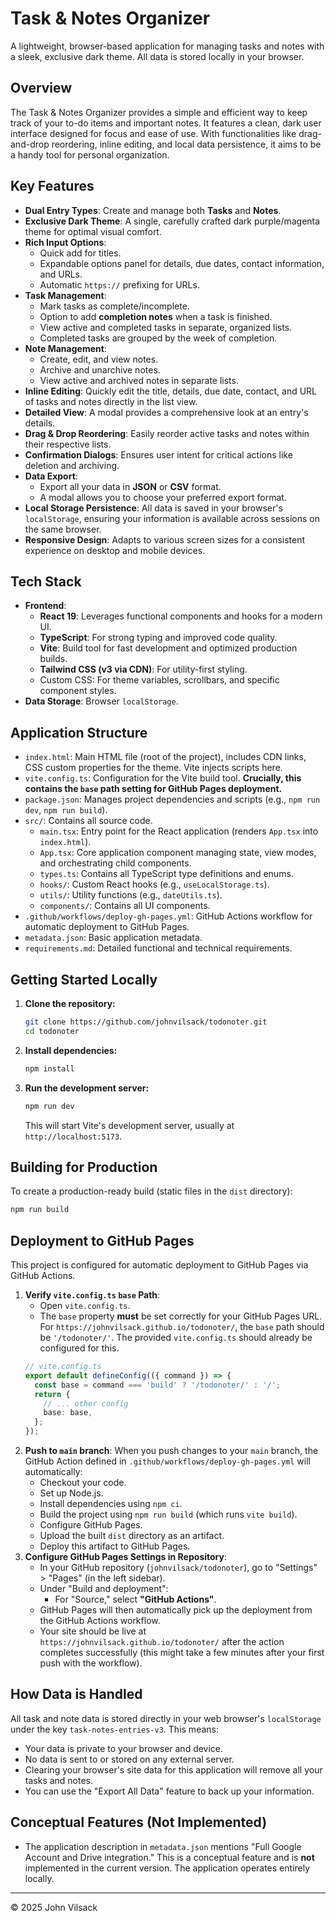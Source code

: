 # Task & Notes Organizer

A lightweight, browser-based application for managing tasks and notes with a sleek, exclusive dark theme. All data is stored locally in your browser.

## Overview

The Task & Notes Organizer provides a simple and efficient way to keep track of your to-do items and important notes. It features a clean, dark user interface designed for focus and ease of use. With functionalities like drag-and-drop reordering, inline editing, and local data persistence, it aims to be a handy tool for personal organization.

## Key Features

*   **Dual Entry Types**: Create and manage both **Tasks** and **Notes**.
*   **Exclusive Dark Theme**: A single, carefully crafted dark purple/magenta theme for optimal visual comfort.
*   **Rich Input Options**:
    *   Quick add for titles.
    *   Expandable options panel for details, due dates, contact information, and URLs.
    *   Automatic `https://` prefixing for URLs.
*   **Task Management**:
    *   Mark tasks as complete/incomplete.
    *   Option to add **completion notes** when a task is finished.
    *   View active and completed tasks in separate, organized lists.
    *   Completed tasks are grouped by the week of completion.
*   **Note Management**:
    *   Create, edit, and view notes.
    *   Archive and unarchive notes.
    *   View active and archived notes in separate lists.
*   **Inline Editing**: Quickly edit the title, details, due date, contact, and URL of tasks and notes directly in the list view.
*   **Detailed View**: A modal provides a comprehensive look at an entry's details.
*   **Drag & Drop Reordering**: Easily reorder active tasks and notes within their respective lists.
*   **Confirmation Dialogs**: Ensures user intent for critical actions like deletion and archiving.
*   **Data Export**:
    *   Export all your data in **JSON** or **CSV** format.
    *   A modal allows you to choose your preferred export format.
*   **Local Storage Persistence**: All data is saved in your browser's `localStorage`, ensuring your information is available across sessions on the same browser.
*   **Responsive Design**: Adapts to various screen sizes for a consistent experience on desktop and mobile devices.

## Tech Stack

*   **Frontend**:
    *   **React 19**: Leverages functional components and hooks for a modern UI.
    *   **TypeScript**: For strong typing and improved code quality.
    *   **Vite**: Build tool for fast development and optimized production builds.
    *   **Tailwind CSS (v3 via CDN)**: For utility-first styling.
    *   Custom CSS: For theme variables, scrollbars, and specific component styles.
*   **Data Storage**: Browser `localStorage`.

## Application Structure

*   `index.html`: Main HTML file (root of the project), includes CDN links, CSS custom properties for the theme. Vite injects scripts here.
*   `vite.config.ts`: Configuration for the Vite build tool. **Crucially, this contains the `base` path setting for GitHub Pages deployment.**
*   `package.json`: Manages project dependencies and scripts (e.g., `npm run dev`, `npm run build`).
*   `src/`: Contains all source code.
    *   `main.tsx`: Entry point for the React application (renders `App.tsx` into `index.html`).
    *   `App.tsx`: Core application component managing state, view modes, and orchestrating child components.
    *   `types.ts`: Contains all TypeScript type definitions and enums.
    *   `hooks/`: Custom React hooks (e.g., `useLocalStorage.ts`).
    *   `utils/`: Utility functions (e.g., `dateUtils.ts`).
    *   `components/`: Contains all UI components.
*   `.github/workflows/deploy-gh-pages.yml`: GitHub Actions workflow for automatic deployment to GitHub Pages.
*   `metadata.json`: Basic application metadata.
*   `requirements.md`: Detailed functional and technical requirements.

## Getting Started Locally

1.  **Clone the repository:**
    ```bash
    git clone https://github.com/johnvilsack/todonoter.git
    cd todonoter
    ```
2.  **Install dependencies:**
    ```bash
    npm install
    ```
3.  **Run the development server:**
    ```bash
    npm run dev
    ```
    This will start Vite's development server, usually at `http://localhost:5173`.

## Building for Production

To create a production-ready build (static files in the `dist` directory):
```bash
npm run build
```

## Deployment to GitHub Pages

This project is configured for automatic deployment to GitHub Pages via GitHub Actions.

1.  **Verify `vite.config.ts` `base` Path**:
    *   Open `vite.config.ts`.
    *   The `base` property **must** be set correctly for your GitHub Pages URL. For `https://johnvilsack.github.io/todonoter/`, the `base` path should be `'/todonoter/'`. The provided `vite.config.ts` should already be configured for this.
    ```typescript
    // vite.config.ts
    export default defineConfig(({ command }) => {
      const base = command === 'build' ? '/todonoter/' : '/'; 
      return {
        // ... other config
        base: base,
      };
    });
    ```
2.  **Push to `main` branch**: When you push changes to your `main` branch, the GitHub Action defined in `.github/workflows/deploy-gh-pages.yml` will automatically:
    *   Checkout your code.
    *   Set up Node.js.
    *   Install dependencies using `npm ci`.
    *   Build the project using `npm run build` (which runs `vite build`).
    *   Configure GitHub Pages.
    *   Upload the built `dist` directory as an artifact.
    *   Deploy this artifact to GitHub Pages.
3.  **Configure GitHub Pages Settings in Repository**:
    *   In your GitHub repository (`johnvilsack/todonoter`), go to "Settings" > "Pages" (in the left sidebar).
    *   Under "Build and deployment":
        *   For "Source," select **"GitHub Actions"**.
    *   GitHub Pages will then automatically pick up the deployment from the GitHub Actions workflow.
    *   Your site should be live at `https://johnvilsack.github.io/todonoter/` after the action completes successfully (this might take a few minutes after your first push with the workflow).

## How Data is Handled

All task and note data is stored directly in your web browser's `localStorage` under the key `task-notes-entries-v3`. This means:
*   Your data is private to your browser and device.
*   No data is sent to or stored on any external server.
*   Clearing your browser's site data for this application will remove all your tasks and notes.
*   You can use the "Export All Data" feature to back up your information.

## Conceptual Features (Not Implemented)

*   The application description in `metadata.json` mentions "Full Google Account and Drive integration." This is a conceptual feature and is **not** implemented in the current version. The application operates entirely locally.

---

© 2025 John Vilsack
